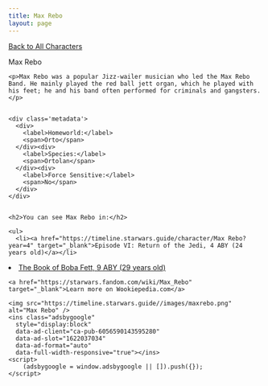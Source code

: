 ```yaml
---
title: Max Rebo
layout: page
---
```

<a href="/character" class="smaller">Back to All Characters</a>

<div class="container">
  <div class="col-10">
    <p>
    Max Rebo             
    </p>

    <p>Max Rebo was a popular Jizz-wailer musician who led the Max Rebo Band. He mainly played the red ball jett organ, which he played with his feet; he and his band often performed for criminals and gangsters.</p>


    <div class='metadata'>
      <div>
        <label>Homeworld:</label>
        <span>Orto</span>
      </div><div>
        <label>Species:</label>
        <span>Ortolan</span>
      </div><div>
        <label>Force Sensitive:</label>
        <span>No</span>
      </div>
    </div>


    <h2>You can see Max Rebo in:</h2>

    <ul>
      <li><a href="https://timeline.starwars.guide/character/Max Rebo?year=4" target="_blank">Episode VI: Return of the Jedi, 4 ABY (24 years old)</a></li>
  <li><a href="https://timeline.starwars.guide/character/Max Rebo?year=9" target="_blank">The Book of Boba Fett, 9 ABY (29 years old)</a></li>
    </ul>

    <a href="https://starwars.fandom.com/wiki/Max_Rebo" target="_blank">Learn more on Wookiepedia.com</a>
  </div>
  <div class="character_image col-2">
    
    <img src="https://timeline.starwars.guide//images/maxrebo.png" alt="Max Rebo" />
    <ins class="adsbygoogle"
      style="display:block"
      data-ad-client="ca-pub-6056590143595280"
      data-ad-slot="1622037034"
      data-ad-format="auto"
      data-full-width-responsive="true"></ins>
    <script>
        (adsbygoogle = window.adsbygoogle || []).push({});
    </script>
  </div>
</div>

